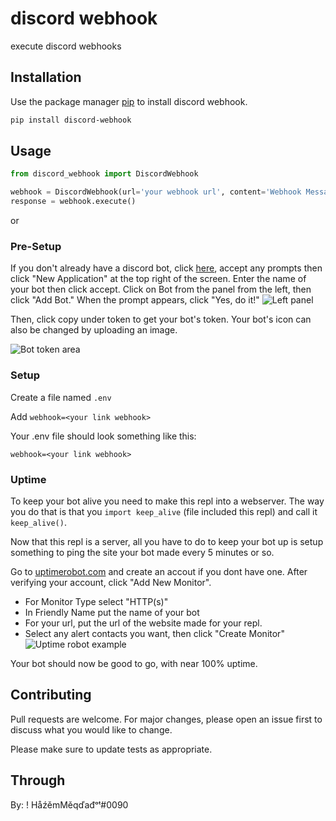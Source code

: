 # discord webhook
execute discord webhooks

## Installation
Use the package manager [pip](https://pypi.org/project/discord-webhook/) to install discord webhook.

```bash
pip install discord-webhook
```

## Usage
```python
from discord_webhook import DiscordWebhook

webhook = DiscordWebhook(url='your webhook url', content='Webhook Message')
response = webhook.execute()
```
or

### Pre-Setup

If you don't already have a discord bot, click [here](https://discordapp.com/developers/), accept any prompts then click "New Application" at the top right of the screen.  Enter the name of your bot then click accept.  Click on Bot from the panel from the left, then click "Add Bot."  When the prompt appears, click "Yes, do it!" 
![Left panel](https://i.imgur.com/hECJYWK.png)

Then, click copy under token to get your bot's token. Your bot's icon can also be changed by uploading an image.

![Bot token area](https://i.imgur.com/da0ktMC.png)

### Setup

Create a file named `.env`

Add `webhook=<your link webhook>`

Your .env file should look something like this:

```
webhook=<your link webhook>
```

### Uptime

To keep your bot alive you need to make this repl into a webserver. The way you do that is that you `import keep_alive` (file included this repl) and call it `keep_alive()`.

Now that this repl is a server, all you have to do to keep your bot up is setup something to ping the site your bot made every 5 minutes or so.

Go to [uptimerobot.com](https://uptimerobot.com/) and create an accout if you dont have one.  After verifying your account, click "Add New Monitor".

+ For Monitor Type select "HTTP(s)"
+ In Friendly Name put the name of your bot
+ For your url, put the url of the website made for your repl.
+ Select any alert contacts you want, then click "Create Monitor" 
![Uptime robot example](https://i.imgur.com/Qd9LXEy.png)

Your bot should now be good to go, with near 100% uptime.


## Contributing
Pull requests are welcome. For major changes, please open an issue first to discuss what you would like to change.

Please make sure to update tests as appropriate.

## Through
By: !  HåźěmMěqďađᵒᵗ#0090


